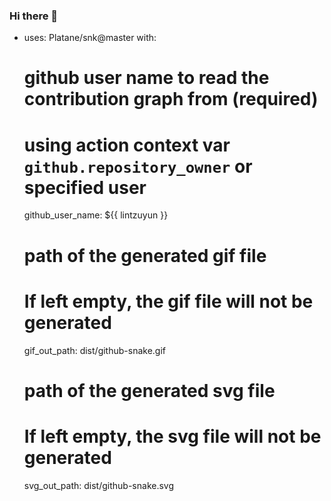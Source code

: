 ### Hi there 👋

<!--
**lintzuyun/lintzuyun** is a ✨ _special_ ✨ repository because its `README.md` (this file) appears on your GitHub profile.

Here are some ideas to get you started:

- 🔭 I’m currently working on ...
- 🌱 I’m currently learning ...
- 👯 I’m looking to collaborate on ...
- 🤔 I’m looking for help with ...
- 💬 Ask me about ...
- 📫 How to reach me: ...
- 😄 Pronouns: ...
- ⚡ Fun fact: ...
-->
- uses: Platane/snk@master
  with:

  # github user name to read the contribution graph from (**required**)

  # using action context var `github.repository_owner` or specified user

  github_user_name: ${{ lintzuyun }}

  # path of the generated gif file

  # If left empty, the gif file will not be generated

  gif_out_path: dist/github-snake.gif

  # path of the generated svg file

  # If left empty, the svg file will not be generated

  svg_out_path: dist/github-snake.svg
